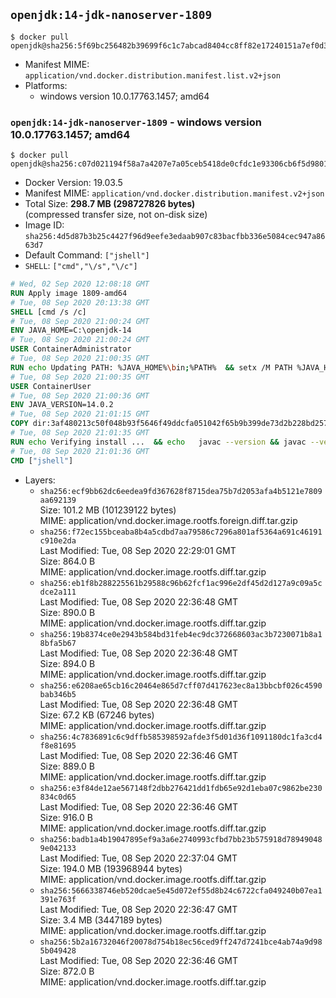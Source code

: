 ## `openjdk:14-jdk-nanoserver-1809`

```console
$ docker pull openjdk@sha256:5f69bc256482b39699f6c1c7abcad8404cc8ff82e17240151a7ef0d3f110c2ce
```

-	Manifest MIME: `application/vnd.docker.distribution.manifest.list.v2+json`
-	Platforms:
	-	windows version 10.0.17763.1457; amd64

### `openjdk:14-jdk-nanoserver-1809` - windows version 10.0.17763.1457; amd64

```console
$ docker pull openjdk@sha256:c07d021194f58a7a4207e7a05ceb5418de0cfdc1e93306cb6f5d98013ca85b11
```

-	Docker Version: 19.03.5
-	Manifest MIME: `application/vnd.docker.distribution.manifest.v2+json`
-	Total Size: **298.7 MB (298727826 bytes)**  
	(compressed transfer size, not on-disk size)
-	Image ID: `sha256:4d5d87b3b25c4427f96d9eefe3edaab907c83bacfbb336e5084cec947a8663d7`
-	Default Command: `["jshell"]`
-	`SHELL`: `["cmd","\/s","\/c"]`

```dockerfile
# Wed, 02 Sep 2020 12:08:18 GMT
RUN Apply image 1809-amd64
# Tue, 08 Sep 2020 20:13:38 GMT
SHELL [cmd /s /c]
# Tue, 08 Sep 2020 21:00:24 GMT
ENV JAVA_HOME=C:\openjdk-14
# Tue, 08 Sep 2020 21:00:24 GMT
USER ContainerAdministrator
# Tue, 08 Sep 2020 21:00:35 GMT
RUN echo Updating PATH: %JAVA_HOME%\bin;%PATH% 	&& setx /M PATH %JAVA_HOME%\bin;%PATH%
# Tue, 08 Sep 2020 21:00:35 GMT
USER ContainerUser
# Tue, 08 Sep 2020 21:00:36 GMT
ENV JAVA_VERSION=14.0.2
# Tue, 08 Sep 2020 21:01:15 GMT
COPY dir:3af480213c50f048b93f5646f49ddcfa051042f65b9b399de73d2b228bd2576f in C:\openjdk-14 
# Tue, 08 Sep 2020 21:01:35 GMT
RUN echo Verifying install ... 	&& echo   javac --version && javac --version 	&& echo   java --version && java --version
# Tue, 08 Sep 2020 21:01:36 GMT
CMD ["jshell"]
```

-	Layers:
	-	`sha256:ecf9bb62dc6eedea9fd367628f8715dea75b7d2053afa4b5121e7809aa692139`  
		Size: 101.2 MB (101239122 bytes)  
		MIME: application/vnd.docker.image.rootfs.foreign.diff.tar.gzip
	-	`sha256:f72ec155bceaba8b4a5cdbd7aa79586c7296a801af5364a691c46191c910e2da`  
		Last Modified: Tue, 08 Sep 2020 22:29:01 GMT  
		Size: 864.0 B  
		MIME: application/vnd.docker.image.rootfs.diff.tar.gzip
	-	`sha256:eb1f8b288225561b29588c96b62fcf1ac996e2df45d2d127a9c09a5cdce2a111`  
		Last Modified: Tue, 08 Sep 2020 22:36:48 GMT  
		Size: 890.0 B  
		MIME: application/vnd.docker.image.rootfs.diff.tar.gzip
	-	`sha256:19b8374ce0e2943b584bd31feb4ec9dc372668603ac3b7230071b8a18bfa5b67`  
		Last Modified: Tue, 08 Sep 2020 22:36:48 GMT  
		Size: 894.0 B  
		MIME: application/vnd.docker.image.rootfs.diff.tar.gzip
	-	`sha256:e6208ae65cb16c20464e865d7cff07d417623ec8a13bbcbf026c4590bab346b5`  
		Last Modified: Tue, 08 Sep 2020 22:36:48 GMT  
		Size: 67.2 KB (67246 bytes)  
		MIME: application/vnd.docker.image.rootfs.diff.tar.gzip
	-	`sha256:4c7836891c6c9dffb585398592afde3f5d01d36f1091180dc1fa3cd4f8e81695`  
		Last Modified: Tue, 08 Sep 2020 22:36:46 GMT  
		Size: 889.0 B  
		MIME: application/vnd.docker.image.rootfs.diff.tar.gzip
	-	`sha256:e3f84de12ae567148f2dbb276421dd1fdb65e92d1eba07c9862be230834c0d65`  
		Last Modified: Tue, 08 Sep 2020 22:36:46 GMT  
		Size: 916.0 B  
		MIME: application/vnd.docker.image.rootfs.diff.tar.gzip
	-	`sha256:badb1a4b19047895ef9a3a6e2740993cfbd7bb23b575918d789490489e042133`  
		Last Modified: Tue, 08 Sep 2020 22:37:04 GMT  
		Size: 194.0 MB (193968944 bytes)  
		MIME: application/vnd.docker.image.rootfs.diff.tar.gzip
	-	`sha256:5666338746eb520dcae5e45d072ef55d8b24c6722cfa049240b07ea1391e763f`  
		Last Modified: Tue, 08 Sep 2020 22:36:47 GMT  
		Size: 3.4 MB (3447189 bytes)  
		MIME: application/vnd.docker.image.rootfs.diff.tar.gzip
	-	`sha256:5b2a16732046f20078d754b18ec56ced9ff247d7241bce4ab74a9d985b049428`  
		Last Modified: Tue, 08 Sep 2020 22:36:46 GMT  
		Size: 872.0 B  
		MIME: application/vnd.docker.image.rootfs.diff.tar.gzip
